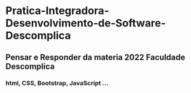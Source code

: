 # Pratica-Integradora-Desenvolvimento-de-Software-Descomplica
## Pensar e Responder da materia 2022 Faculdade Descomplica
### html, CSS, Bootstrap, JavaScript ...
